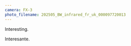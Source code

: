 ```yaml
---
camera: FX-3
photo_filename: 202505_BW_infrared_fr_uk_000097720013
---
```


Interesting.

Interesante.

